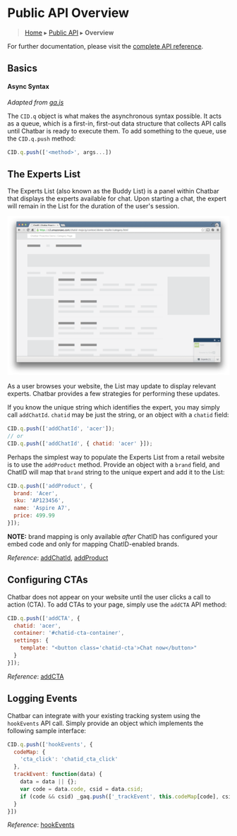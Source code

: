 Public API Overview
===================

> [Home](index.md) ▸ [Public API](index.md#Public_API) ▸ **Overview**

For further documentation, please visit the [complete API reference](public-api-reference.md).

Basics
------

#### Async Syntax

*Adapted from [ga.js](https://developers.google.com/analytics/devguides/collection/gajs/)*

The `CID.q` object is what makes the asynchronous syntax possible. It acts as a queue,
which is a first-in, first-out data structure that collects API calls until Chatbar is
ready to execute them. To add something to the queue, use the `CID.q.push` method:

```javascript
CID.q.push(['<method>', args...])
```

The Experts List
----------------

The Experts List (also known as the Buddy List) is a panel within Chatbar that displays
the experts available for chat. Upon starting a chat, the expert will remain
in the List for the duration of the user's session.

![](./assets/screens/screen11.png "Experts List with just one ChatID (Acer)")

As a user browses your website, the List may update to display relevant experts. Chatbar
provides a few strategies for performing these updates.

If you know the unique string which identifies the expert, you may simply call `addChatId`. `chatid` may be just the string, or an object with a `chatid` field:

```javascript
CID.q.push(['addChatId', 'acer']);
// or
CID.q.push(['addChatId', { chatid: 'acer' }]);
```

Perhaps the simplest way to populate the Experts List from a retail website is to use the
`addProduct` method. Provide an object with a `brand` field, and ChatID will map that
`brand` string to the unique expert and add it to the List:

```javascript
CID.q.push(['addProduct', {
  brand: 'Acer',
  sku: 'AP123456',
  name: 'Aspire A7',
  price: 499.99
}]);
```

**NOTE:** brand mapping is only available *after* ChatID has configured your embed code and only for mapping ChatID-enabled brands.

*Reference*: [addChatId](public-api-reference.md#addChatId), [addProduct](public-api-reference.md#addProduct)

Configuring CTAs
----------------

Chatbar does not appear on your website until the user clicks a call to action (CTA). To
add CTAs to your page, simply use the `addCTA` API method:

```javascript
CID.q.push(['addCTA', {
  chatid: 'acer',
  container: '#chatid-cta-container',
  settings: {
    template: "<button class='chatid-cta'>Chat now</button>"
  }
}]);
```

*Reference*: [addCTA](public-api-reference.md#addCTA)

Logging Events
--------------

Chatbar can integrate with your existing tracking system using the `hookEvents` API call.
Simply provide an object which implements the following sample interface:

```javascript
CID.q.push(['hookEvents', {
  codeMap: {
    'cta_click': 'chatid_cta_click'
  },
  trackEvent: function(data) {
    data = data || {};
    var code = data.code, csid = data.csid;
    if (code && csid) _gaq.push(['_trackEvent', this.codeMap[code], csid]);
  }
}])
```

*Reference*: [hookEvents](public-api-reference.md#hookEvents)

